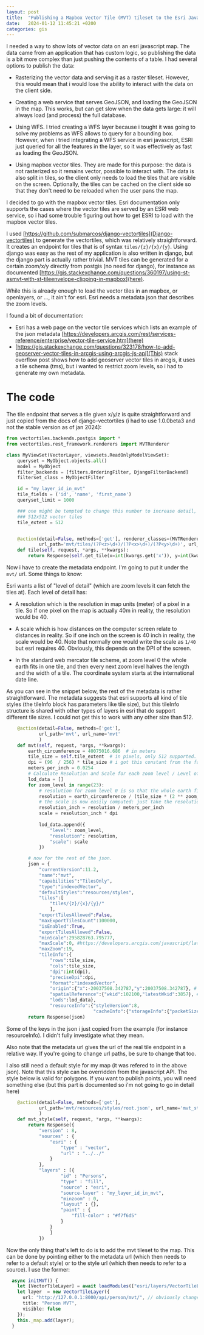 ```yaml
---
layout: post
title:  "Publishing a Mapbox Vector Tile (MVT) tileset to the Esri Javascript API"
date:   2024-01-12 11:45:21 +0200
categories: gis
---
```


I needed a way to show lots of vector data on an esri javascript map. The data came from an application that has custom logic, so publishing the data is a bit more complex than just pushing the contents of a table. I had several options to publish the data:

* Rasterizing the vector data and serving it as a raster tileset. However, this would mean that i would lose the ability to interact with the data on the client side.

* Creating a web service that serves GeoJSON, and loading the GeoJSON in the map. This works, but can get slow when the data gets large: it will always load (and process) the full database.

* Using WFS. I tried creating a WFS layer because i tought it was going to solve my problems as WFS allows to query for a bounding box. However, when i tried integrating a WFS service in esri javascript, ESRI just queried for all the features in the layer, so it was effectively as fast as loading the GeoJSON.

* Using mapbox vector tiles. They are made for this purpose: the data is not rasterized so it remains vector, possible to interact with. The data is also split in tiles, so the client only needs to load the tiles that are visible on the screen. Optionally, the tiles can be cached on the client side so that they don't need to be reloaded when the user pans the map.

I decided to go with the mapbox vector tiles. Esri documentation only supports the cases where the vector tiles are served by an ESRI web service, so i had some trouble figuring out how to get ESRI to load with the mapbox vector tiles.

I used [https://github.com/submarcos/django-vectortiles](Django-vectortiles) to generate the vectortiles, which was relatively straightforward. It creates an endpoint for tiles that is of syntax `tiles/{z}/{x}/{y}`. Using django was easy as the rest of my application is also written in django, but the django part is actually rather trivial. MVT tiles can be generated for a certain zoom/x/y directly from postgis (no need for django), for instance as documented [https://gis.stackexchange.com/questions/360197/using-st-asmvt-with-st-tileenvelope-clipping-in-mapbox](here).

While this is already enough to load the vector tiles in an mapbox, or openlayers, or ..., it ain't for esri. Esri needs a metadata json that describes the zoom levels.

I found a bit of documentation:

* Esri has a web page on the vector tile services which lists an example of the json metadata [https://developers.arcgis.com/rest/services-reference/enterprise/vector-tile-service.htm](here)
* [https://gis.stackexchange.com/questions/323178/how-to-add-geoserver-vector-tiles-in-arcgis-using-arcgis-js-api](This) stack overflow post shows how to add geoserver vector tiles in arcgis, it uses a tile schema (tms), but i wanted to restrict zoom levels, so i had to generate my own metadata.

# The code

The tile endpoint that serves a tile given x/y/z is quite straightforward and just copied from the docs of django-vectortiles (i had to use 1.0.0beta3 and not the stable version as of jan 2024):

```python
from vectortiles.backends.postgis import *
from vectortiles.rest_framework.renderers import MVTRenderer

class MyViewSet(VectorLayer, viewsets.ReadOnlyModelViewSet):
    queryset = MyObject.objects.all()
    model = MyObject
    filter_backends = [filters.OrderingFilter, DjangoFilterBackend]
    filterset_class = MyObjectFilter

    id = "my_layer_id_in_mvt"
    tile_fields = ('id', 'name', 'first_name')
    queryset_limit = 1000

    ### one might be tempted to change this number to increase detail, but don't! esri only supports
    ### 512x512 vector tiles
    tile_extent = 512 


    @action(detail=False, methods=['get'], renderer_classes=(MVTRenderer, ),
            url_path='mvt/tiles/(?P<z>\d+)/(?P<x>\d+)/(?P<y>\d+)', url_name='tile')
    def tile(self, request, *args, **kwargs):
        return Response(self.get_tile(x=int(kwargs.get('x')), y=int(kwargs.get('y')), z=int(kwargs.get('z'))))
```

Now i have to create the metadata endpoint. I'm going to put it under the `mvt/` url. Some things to know:

Esri wants a list of "level of detail" (which are zoom levels it can fetch the tiles at).
Each level of detail has:

* A resolution which is the resolution in map units (meter) of a pixel in a tile. So if one pixel on the map is actually 40m in reality, the resolution would be 40.

* A scale which is how distances on the computer screen relate to distances in reality. So if one inch on the screen is 40 inch in reality, the scale would be 40. Note that normally one would write the scale as `1/40` but esri requires 40. Obviously, this depends on the DPI of the screen.

* In the standard web mercator tile scheme, at zoom level 0 the whole earth fits in one tile, and then every next zoom level halves the length and the width of a tile. The coordinate system starts at the international date line.

As you can see in the snippet below, the rest of the metadata is rather straightforward. The metadata suggests that esri supports all kind of tile styles (the tileInfo block has parameters like tile size), but this tileInfo structure is shared with other types of layers in esri that do support different tile sizes. I could not get this to work with any other size than 512.


```python
    @action(detail=False, methods=['get'], 
            url_path='mvt', url_name='mvt'
            )
    def mvt(self, request, *args, **kwargs):
        earth_circumference = 40075016.686  # in meters
        tile_size = self.tile_extent  # in pixels, only 512 supported.
        dpi = (96  / 256) * tile_size # i got this constant from the fact that 256x256 raster tiles usually correspodn with 96DPI. So i just scaled it to the tile size.
        meters_per_inch = 0.0254
        # Calculate Resolution and Scale for each zoom level / Level of detail
        lod_data = []
        for zoom_level in range(23):
            # resolution for zoom level 0 is so that the whole earth fits into one tile.
            resolution = earth_circumference / (tile_size * (2 ** zoom_level))
            # the scale is now easily computed: just take the resolution, convert it to inch and then multiply by the DPI.
            resolution_inch = resolution / meters_per_inch
            scale = resolution_inch * dpi
        
            lod_data.append({
                "level": zoom_level,
                "resolution": resolution,
                "scale": scale
            })

        # now for the rest of the json.
        json = {
            "currentVersion":11.2,
            "name":"mvt",
            "capabilities":"TilesOnly",
            "type":"indexedVector",
            "defaultStyles":"resources/styles",
            "tiles":[
                "tiles/{z}/{x}/{y}/"
                ],
            "exportTilesAllowed":False,
            "maxExportTilesCount":100000,
            "isEnabled":True,
            "exportTilesAllowed":False,
            "minScale":295828763.795777,
            "maxScale":0, #https://developers.arcgis.com/javascript/latest/visualization/high-density-data/scale-range/
            "maxZoom":19,
            "tileInfo":{
                "rows":tile_size,
                "cols":tile_size,
                "dpi":int(dpi),
                "preciseDpi":dpi,
                "format":"indexedVector",
                "origin":{"x":-20037508.342787,"y":20037508.342787}, # date line
                "spatialReference":{"wkid":102100,"latestWkid":3857}, # 102100 is just old name of 3857
                "lods":lod_data},
                "resourceInfo":{"styleVersion":8,
                                "cacheInfo":{"storageInfo":{"packetSize":128,"storageFormat":"compactV2"}}}}
        return Response(json)
```

Some of the keys in the json i just copied from the example (for instance resourceInfo). I didn't fully investigate what they mean.

Also note that the metadata url gives the url of the real tile endpoint in a relative way. If you're going to change url paths, be sure to change that too. 

I also still need a default style for my map (it was refered to in the above json). Note that this style can be overridden from the javascript API. The style below is valid for polygons. If you want to publish points, you will need something else (but this part is documented so i'm not going to go in detail here)

```python
    @action(detail=False, methods=['get'], 
            url_path='mvt/resources/styles/root.json', url_name='mvt_style'
            )
    def mvt_style(self, request, *args, **kwargs):
        return Response({
            "version" : 8,
            "sources" : {
                "esri" : {
                    "type" : "vector",
                    "url" : "../../"
                }
            },
            "layers" : [{
                    "id" : "Persons",
                    "type" : "fill",
                    "source" : "esri",
                    "source-layer" : "my_layer_id_in_mvt",
                    "minzoom" : 0,
                    "layout" : {},
                    "paint" : {
                        "fill-color" : "#f7f6d5"
                    }
                }
                ]
            })
```

Now the only thing that's left to do is to add the mvt tileset to the map. This can be done by pointing either to the metadata url (which then needs to refer to a default style) or to the style url (which then needs to refer to a source). I use the former: 

```typescript
  async initMVT() {
    let [VectorTileLayer] = await loadModules(["esri/layers/VectorTileLayer"]);
    let layer  = new VectorTileLayer({
      url: "http://127.0.0.1:8000/api/person/mvt/", // obviously change this
      title: "Person MVT",
      visible: false
    });
    this._map.add(layer);
  }
```